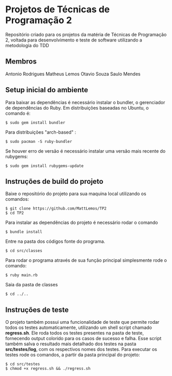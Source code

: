 # Projetos de Técnicas de Programação 2

Repositório criado para os projetos da matéria de Técnicas de Programação 2, voltada para desenvolvimento e teste de software utilizando a metodologia do TDD

## Membros

Antonio Rodrigues
Matheus Lemos
Otavio Souza
Saulo Mendes

## Setup inicial do ambiente

Para baixar as dependências é necessário instalar o bundler, o gerenciador de dependências do Ruby. Em distribuições baseadas no Ubuntu, o comando é:
```
$ sudo gem install bundler
```
Para distribuições "arch-based" :
```
$ sudo pacman -S ruby-bundler
```

Se houver erro de versão é necessário instalar uma versão mais recente do rubygems:
```
$ sudo gem install rubygems-update
```


## Instruções de build do projeto

Baixe o repositório do projeto para sua maquina local utilizando os comandos:

```
$ git clone https://github.com/MattLemos/TP2
$ cd TP2
```


Para instalar as dependências do projeto é necessário rodar o comando

```
$ bundle install
```

Entre na pasta dos códigos fonte do programa.

```
$ cd src/classes
```

Para rodar o programa através de sua função principal simplesmente rode o comando:
```
$ ruby main.rb
```
Saia da pasta de classes

```
$ cd ../..
```

## Instruções de teste

O projeto também possui uma funcionalidade de teste que permite rodar todos os testes automaticamente, utilizando um shell script chamado **regress.sh**.
Ele roda todos os testes presentes na pasta de teste, fornecendo output colorido para os casos de sucesso e falha. Esse script também salva o resultado mais detalhado
dos testes na pasta **src/testes/log**, com os respectivos nomes dos testes.
Para executar os testes rode os comandos, a partir da pasta principal do projeto:

```
$ cd src/testes
$ chmod +x regress.sh && ./regress.sh
```

